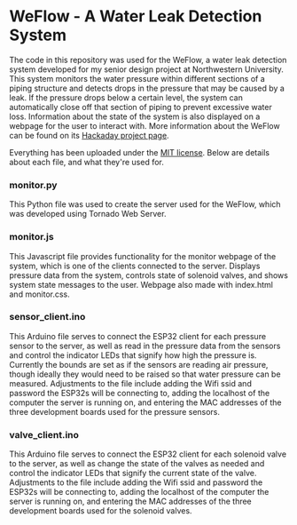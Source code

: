 # WeFlow - A Water Leak Detection System
The code in this repository was used for the WeFlow, a water leak detection system developed for my senior design project at Northwestern University. This system monitors the water pressure within different sections of a piping structure and detects drops in the pressure that may be caused by a leak. If the pressure drops below a certain level, the system can automatically close off that section of piping to prevent excessive water loss. Information about the state of the system is also displayed on a webpage for the user to interact with. More information about the WeFlow can be found on its [Hackaday project page](https://hackaday.io/project/180239-weflow-a-water-leak-detection-system).

Everything has been uploaded under the [MIT license](LICENSE). Below are details about each file, and what they're used for.

### monitor.py
This Python file was used to create the server used for the WeFlow, which was developed using Tornado Web Server.

### monitor.js
This Javascript file provides functionality for the monitor webpage of the system, which is one of the clients connected to the server. Displays pressure data from the system, controls state of solenoid valves, and shows system state messages to the user. Webpage also made with index.html and monitor.css.

### sensor_client.ino
This Arduino file serves to connect the ESP32 client for each pressure sensor to the server, as well as read in the pressure data from the sensors and control the indicator LEDs that signify how high the pressure is. Currently the bounds are set as if the sensors are reading air pressure, though ideally they would need to be raised so that water pressure can be measured. Adjustments to the file include adding the Wifi ssid and password the ESP32s will be connecting to, adding the localhost of the computer the server is running on, and entering the MAC addresses of the three development boards used for the pressure sensors.

### valve_client.ino
This Arduino file serves to connect the ESP32 client for each solenoid valve to the server, as well as change the state of the valves as needed and control the indicator LEDs that signify the current state of the valve. Adjustments to the file include adding the Wifi ssid and password the ESP32s will be connecting to, adding the localhost of the computer the server is running on, and entering the MAC addresses of the three development boards used for the solenoid valves.
